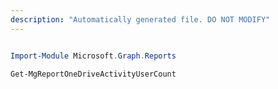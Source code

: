 ```yaml
---
description: "Automatically generated file. DO NOT MODIFY"
---
```


```powershell

Import-Module Microsoft.Graph.Reports

Get-MgReportOneDriveActivityUserCount

```